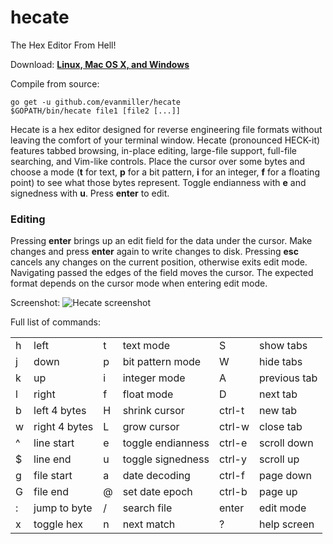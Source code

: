 # hecate
The Hex Editor From Hell!

Download: **[Linux, Mac OS X, and Windows](https://github.com/evanmiller/hecate/releases)**

Compile from source:

    go get -u github.com/evanmiller/hecate
    $GOPATH/bin/hecate file1 [file2 [...]]

Hecate is a hex editor designed for reverse engineering file formats without
leaving the comfort of your terminal window. Hecate (pronounced HECK-it)
features tabbed browsing, in-place editing, large-file support, full-file
searching, and Vim-like controls.  Place the cursor over some bytes and choose
a mode (**t** for text, **p** for a bit pattern, **i** for an integer, **f**
for a floating point) to see what those bytes represent. Toggle endianness with
**e** and signedness with **u**. Press **enter** to edit.


### Editing

Pressing **enter** brings up an edit field for the data under the cursor. Make
changes and press **enter** again to write changes to disk. Pressing **esc**
cancels any changes on the current position, otherwise exits edit mode.
Navigating passed the edges of the field moves the cursor. The expected format
depends on the cursor mode when entering edit mode.


Screenshot:
![Hecate screenshot](http://www.evanmiller.org/images/hecate-screenshot2.png)

Full list of commands:


<table>
<tr><td>h</td><td>left</td><td>t</td><td>text mode</td><td>S</td><td>show tabs</td></tr>
<tr><td>j</td><td>down</td><td>p</td><td>bit pattern mode</td><td>W</td><td>hide tabs</td></tr>
<tr><td>k</td><td>up</td><td>i</td><td>integer mode</td><td>A</td><td>previous tab</td></tr>
<tr><td>l</td><td>right</td><td>f</td><td>float mode</td><td>D</td><td>next tab</td></tr>
<tr><td>b</td><td>left 4 bytes</td><td>H</td><td>shrink cursor</td><td>ctrl-t</td><td>new tab</td></tr>
<tr><td>w</td><td>right 4 bytes</td><td>L</td><td>grow cursor</td><td>ctrl-w</td><td>close tab</td></tr>
<tr><td>^</td><td>line start</td><td>e</td><td>toggle endianness</td><td>ctrl-e</td><td>scroll down</td></tr>
<tr><td>$</td><td>line end</td><td>u</td><td>toggle signedness</td><td>ctrl-y</td><td>scroll up</td></tr>
<tr><td>g</td><td>file start</td><td>a</td><td>date decoding</td><td>ctrl-f</td><td>page down</td></tr>
<tr><td>G</td><td>file end</td><td>@</td><td>set date epoch</td><td>ctrl-b</td><td>page up</td></tr>
<tr><td>:</td><td>jump to byte</td><td>/</td><td>search file</td><td>enter</td><td>edit mode</td></tr>
<tr><td>x</td><td>toggle hex</td><td>n</td><td>next match</td><td>?</td><td>help screen</td></tr>
</table>
